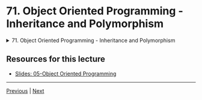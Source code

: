 # 71. Object Oriented Programming - Inheritance and Polymorphism

<details>
  <summary> 71. Object Oriented Programming - Inheritance and Polymorphism </summary>

-   [Notebook: 01-Object Oriented Programming.ipynb](https://github.com/BloomTech-DS/Complete-Python-3-Bootcamp/blob/master/05-Object%20Oriented%20Programming/01-Object%20Oriented%20Programming.ipynb)

-   [Codebase: 01-Object-Oriented-Programming.py](../../../codebase/python-camp/05-Object-Oriented-Programming/01-Object-Oriented-Programming.py)

</details> 


## Resources for this lecture


-   [Slides: 05-Object Oriented Programming](https://docs.google.com/presentation/d/1frUaP3hcUUeNIXzLaYvxC98iv02S5qSQhBAMnMgl0As/edit#slide=id.p)


---

[Previous](./70_OOP-Class-Object-Attributes-and-Methods.md) | [Next](./72_OOP-Special_Magic_Dunder-Methods.md)